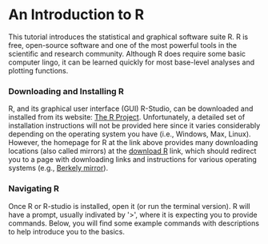# An Introduction to R
This tutorial introduces the statistical and graphical software suite R.  R is free, open-source software and one of the most powerful tools in the scientific and research community.  Although R does require some basic computer lingo, it can be learned quickly for most base-level analyses and plotting functions.

### Downloading and Installing R
R, and its graphical user interface (GUI) R-Studio, can be downloaded and installed from its website: [The R Project](https://www.r-project.org).  Unfortunately, a detailed set of installation instructions will not be provided here since it varies considerably depending on the operating system you have (i.e., Windows, Max, Linux).  However, the homepage for R at the link above provides many downloading locations (also called mirrors) at the [download R](https://cran.r-project.org/mirrors.html) link, which should redirect you to a page with downloading links and instructions for various operating systems (e.g., [Berkely mirror](https://cran.cnr.berkeley.edu)).

### Navigating R
Once R or R-studio is installed, open it (or run the terminal version).  R will have a prompt, usually indivated by '>', where it is expecting you to provide commands.  Below, you will find some example commands with descriptions to help introduce you to the basics.  
